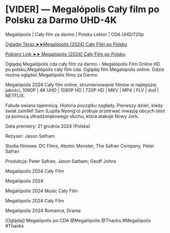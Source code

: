 #  [VIDER] — Megalópolis Cały film po Polsku za Darmo UHD-4K

Megalópolis | Cały film za darmo | Polsku Lektor | CDA UHD/720p

<a href="https://love-4k.com/pl/movie/592831/megalopolis-gitcodepl"> Oglądaj Teraz ➤➤Megalópolis (2024) Cały Film po Polsku</a>

<a href="https://love-4k.com/pl/movie/592831/megalopolis-gitcodepl"> Pobierz Link ➤➤ Megalópolis (2024) Cały Film po Polsku</a>

Oglądaj Megalópolis cda cały film za darmo - Megalópolis Film Online HD po polsku,Megalópolis caly film cda. Oglądaj film Megalópolis online. Gdzie można oglądać Megalópolis filmy za Darmo

Megalópolis 2024 Cały film online, strumieniowanie filmów w najlepszej jakości, 1080P | 4K UHD | 1080P HD | 720P HD | MKV | MP4 | FLV | dvd | NETFLIX.

Fabuła owiana tajemnicą. Historia początku zagłady. Pierwszy dzień, kiedy świat zamilkł! Sam (Lupita Nyong'o) próbuje przetrwać inwazję obcych istot za pomocą ultradźwiękowego słuchu, która atakuje Nowy Jork.

Data premiery: 21 grudnia 2024 (Polska)

Reżyser: Jason Satham

Studia filmowe: DC Films, Atomic Monster, The Safran Company, Peter Safran

Produkcja: Peter Safran; Jason Satham; Geoff Johns

Megalópolis 2024 Cały Film

Megalópolis 2024

Megalópolis 2024 Music Cały Film

Megalópolis 2024 Cały Film

Megalópolis 2024 Romance, Drama

[Oglądaj] Megalópolis po CDA @Megalópolis @Thanks #Megalópolis #Thanks
